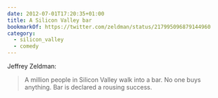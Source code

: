 ```yaml
---
date: 2012-07-01T17:20:35+01:00
title: A Silicon Valley bar
bookmarkOf: https://twitter.com/zeldman/status/217995096879144960
category:
  - silicon_valley
  - comedy
---
```


Jeffrey Zeldman:

> A million people in Silicon Valley walk into a bar. No one buys anything. Bar is declared a rousing success.
